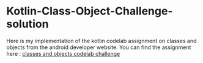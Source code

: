 # Kotlin-Class-Object-Challenge-solution
Here is my implementation of the kotlin codelab assignment on classes and objects from the android developer website.
You can find the assignment here : [classes and objects codelab challenge](https://developer.android.com/codelabs/basic-android-kotlin-compose-classes-and-objects?authuser=1&continue=https%3A%2F%2Fdeveloper.android.com%2Fcourses%2Fpathways%2Fandroid-basics-compose-unit-2-pathway-1%3Fauthuser%3D1%23codelab-https%3A%2F%2Fdeveloper.android.com%2Fcodelabs%2Fbasic-android-kotlin-compose-classes-and-objects#10)


